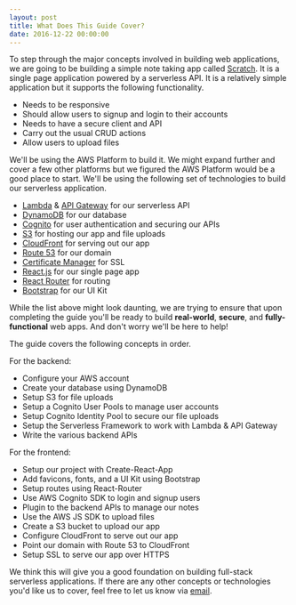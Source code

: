 ```yaml
---
layout: post
title: What Does This Guide Cover?
date: 2016-12-22 00:00:00
---
```


To step through the major concepts involved in building web applications, we are going to be building a simple note taking app called [Scratch](https://demo.serverless-stack.com). It is a single page application powered by a serverless API. It is a relatively simple application but it supports the following functionality.

- Needs to be responsive
- Should allow users to signup and login to their accounts
- Needs to have a secure client and API
- Carry out the usual CRUD actions
- Allow users to upload files

We'll be using the AWS Platform to build it. We might expand further and cover a few other platforms but we figured the AWS Platform would be a good place to start. We'll be using the following set of technologies to build our serverless application. 

- [Lambda](Lambda) & [API Gateway](APIG) for our serverless API
- [DynamoDB](DynamoDB) for our database
- [Cognito](Cognito) for user authentication and securing our APIs
- [S3](S3) for hosting our app and file uploads
- [CloudFront](CF) for serving out our app
- [Route 53](R53) for our domain
- [Certificate Manager](CM) for SSL
- [React.js](React) for our single page app
- [React Router](RR) for routing
- [Bootstrap](Bootstrap) for our UI Kit

While the list above might look daunting, we are trying to ensure that upon completing the guide you'll be ready to build **real-world**, **secure**, and **fully-functional** web apps. And don't worry we'll be here to help!

The guide covers the following concepts in order.

For the backend:

- Configure your AWS account
- Create your database using DynamoDB
- Setup S3 for file uploads
- Setup a Cognito User Pools to manage user accounts
- Setup Cognito Identity Pool to secure our file uploads
- Setup the Serverless Framework to work with Lambda & API Gateway
- Write the various backend APIs

For the frontend:

- Setup our project with Create-React-App
- Add favicons, fonts, and a UI Kit using Bootstrap
- Setup routes using React-Router
- Use AWS Cognito SDK to login and signup users
- Plugin to the backend APIs to manage our notes
- Use the AWS JS SDK to upload files 
- Create a S3 bucket to upload our app
- Configure CloudFront to serve out our app
- Point our domain with Route 53 to CloudFront
- Setup SSL to serve our app over HTTPS

We think this will give you a good foundation on building full-stack serverless applications. If there are any other concepts or technologies you'd like us to cover, feel free to let us know via [email](contact@anoma.ly).



[Cognito]: https://aws.amazon.com/cognito/
[CM]: https://aws.amazon.com/certificate-manager
[R53]: https://aws.amazon.com/route53/
[CF]: https://aws.amazon.com/cloudfront/
[S3]: https://aws.amazon.com/s3/
[Bootstrap]: http://getbootstrap.com
[RR]: https://github.com/ReactTraining/react-router
[React]: https://facebook.github.io/react/
[DynamoDB]: https://aws.amazon.com/dynamodb/
[APIG]: https://aws.amazon.com/api-gateway/
[Lambda]: https://aws.amazon.com/lambda/
